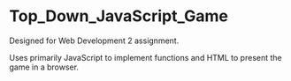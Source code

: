 # Top_Down_JavaScript_Game
Designed for Web Development 2 assignment. 

Uses primarily JavaScript to implement functions and HTML to present the game in a browser.
